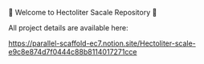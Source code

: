 🌾 Welcome to Hectoliter Sacale Repository 🌾

All project details are available here:

https://parallel-scaffold-ec7.notion.site/Hectoliter-scale-e9c8e874d7f0444c88b8114017271cce
